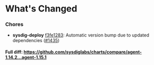 # What's Changed

### Chores
- **sysdig-deploy** [f3fe1283](https://github.com/sysdiglabs/charts/commit/f3fe12830eac8fff05c556ef970313615c7fafb5): Automatic version bump due to updated dependencies ([#1435](https://github.com/sysdiglabs/charts/issues/1435))
#### Full diff: https://github.com/sysdiglabs/charts/compare/agent-1.14.2...agent-1.15.1
